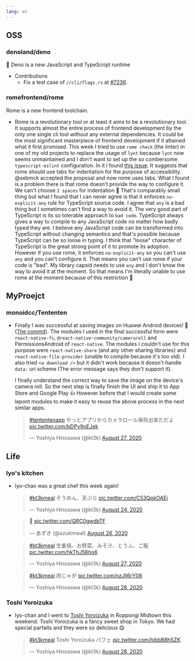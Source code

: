 ```yaml
---
lang: en
---
```


## OSS

### denoland/deno

🦕 Deno is a new JavaScript and TypeScript runtime

- Contributions
  - Fix a test case of `//cli/flags.rs` at [#7236](https://github.com/denoland/deno/pull/7236).

### romefrontend/rome

Rome is a new frontend toolchain.

- Rome is a revolutionary tool or at least it aims to be a revolutionary tool. It supports almost the entire process of frontend development by the only one single cli tool without any external dependencies. It could be the most significant masterpiece of frontend development if it attained what it first promised. This week I tried to use `rome check` (the linter) in one of my old projects to replace the usage of `lynt` because `lynt` now seems unmaintained and I don't want to set up the so combersome `typescript-eslint` configuration. In it I found [this issue](https://github.com/romefrontend/rome/issues/425). It suggests that rome should use tabs for indentation for the purpose of accessibility. @sebmck accepted the proposal and now rome uses tabs. What I found is a problem there is that rome doesn't provide the way to configure it. We can't choose `2 spaces` for indentation 🤔 That's comparably small thing but what I found that I can never agree is that it enforces `no-explicit-any` rule for TypeScript source code. I agree that `any` is a bad thing but I sometimes can't find a way to avoid it. The very good part of TypeScript is its so tolerable approach to `bad code`. TypeScript always gives a way to compile to any JavaScript code no matter how badly typed they are. I believe any JavaScript code can be transformed into TypeScript without changing semantics and that's possible because TypeScript can be so loose in typing. I think that "loose" character of TypeScript is the great strong point of it to promote its adoption. However if you use rome, it enforces `no-explicit-any` so you can't use `any` and you can't configure it. That means you can't use rome if your code is "bad". My library capsid needs to use `any` and I don't know the way to avoid it at the moment. So that means I'm literally unable to use rome at the moment because of this restriction 😬

## MyProejct

### monoidcc/Tententen

- Finally I was successful at saving images on Huawei Android devices! 🎉 ([The commit](https://github.com/monoidcc/Tententen/commit/db5122b1e49f7b3c171a62aa1c5fd4e966aef365)). The modules I used in the final successful form were `react-native-fs`, `@react-native-community/cameraroll` and PermissionsAndroid of `react-native`. The modules I couldn't use for this purpose were `react-native-share` (and any other sharing libraries) and `react-native-file-provider` (unable to compile because it's too old). I also tried `<a download />` but it didn't work because it doesn't handle `data:` uri scheme (The error message says they don't support it).

  I finally understand the correct way to save the image on the device's camera roll. So the next step is finally finish the UI and ship it to App Store and Google Play 👍 However before that I would create some lepont modules to make it easy to reuse the above process in the next similar apps.

  <blockquote class="twitter-tweet"><p lang="ja" dir="ltr"><a href="https://twitter.com/hashtag/tententenapp?src=hash&amp;ref_src=twsrc%5Etfw">#tententenapp</a> やっとアプリからカメラロール保存出来ただよ <a href="https://t.co/bDPv9oEJek">pic.twitter.com/bDPv9oEJek</a></p>&mdash; Yoshiya Hinosawa (@kt3k) <a href="https://twitter.com/kt3k/status/1299015521690558464?ref_src=twsrc%5Etfw">August 27, 2020</a></blockquote> <script async src="https://platform.twitter.com/widgets.js" charset="utf-8"></script>

## Life

### Iyo's kitchen

- Iyo-chan was a great chef this week again!

  <blockquote class="twitter-tweet"><p lang="ja" dir="ltr"><a href="https://twitter.com/hashtag/kt3kmeal?src=hash&amp;ref_src=twsrc%5Etfw">#kt3kmeal</a> そうめん、天ぷら <a href="https://t.co/C53QpkOAEj">pic.twitter.com/C53QpkOAEj</a></p>&mdash; Yoshiya Hinosawa (@kt3k) <a href="https://twitter.com/kt3k/status/1297869337844305925?ref_src=twsrc%5Etfw">August 24, 2020</a></blockquote> <script async src="https://platform.twitter.com/widgets.js" charset="utf-8"></script>

  <blockquote class="twitter-tweet"><p lang="und" dir="ltr">🥰 <a href="https://t.co/QRC0gwdbTF">pic.twitter.com/QRC0gwdbTF</a></p>&mdash; あずき (@azukimeal) <a href="https://twitter.com/azukimeal/status/1298630778633371648?ref_src=twsrc%5Etfw">August 26, 2020</a></blockquote> <script async src="https://platform.twitter.com/widgets.js" charset="utf-8"></script>

  <blockquote class="twitter-tweet"><p lang="ja" dir="ltr"><a href="https://twitter.com/hashtag/kt3kmeal?src=hash&amp;ref_src=twsrc%5Etfw">#kt3kmeal</a> 生姜焼、お野菜、みそ汁、とうふ、ご飯 <a href="https://t.co/hkThJ56ho6">pic.twitter.com/hkThJ56ho6</a></p>&mdash; Yoshiya Hinosawa (@kt3k) <a href="https://twitter.com/kt3k/status/1298951690578583552?ref_src=twsrc%5Etfw">August 27, 2020</a></blockquote> <script async src="https://platform.twitter.com/widgets.js" charset="utf-8"></script>

  <blockquote class="twitter-tweet"><p lang="ja" dir="ltr"><a href="https://twitter.com/hashtag/kt3kmeal?src=hash&amp;ref_src=twsrc%5Etfw">#kt3kmeal</a> 肉じゃが <a href="https://t.co/nzJll6rY08">pic.twitter.com/nzJll6rY08</a></p>&mdash; Yoshiya Hinosawa (@kt3k) <a href="https://twitter.com/kt3k/status/1299325241512964099?ref_src=twsrc%5Etfw">August 28, 2020</a></blockquote> <script async src="https://platform.twitter.com/widgets.js" charset="utf-8"></script>

### Toshi Yoroizuka

- Iyo-chan and I went to [Toshi Yoroizuka](http://www.grand-patissier.info/ToshiYoroizuka/) in Roppongi Midtown this weekend. Toshi Yoroizuka is a fancy sweet shop in Tokyo. We had special parfaits and they were so delicious 😋

  <blockquote class="twitter-tweet"><p lang="ja" dir="ltr"><a href="https://twitter.com/hashtag/kt3kmeal?src=hash&amp;ref_src=twsrc%5Etfw">#kt3kmeal</a> Toshi Yoroizuka パフェ <a href="https://t.co/hibbB8hSZK">pic.twitter.com/hibbB8hSZK</a></p>&mdash; Yoshiya Hinosawa (@kt3k) <a href="https://twitter.com/kt3k/status/1299302548570955776?ref_src=twsrc%5Etfw">August 28, 2020</a></blockquote> <script async src="https://platform.twitter.com/widgets.js" charset="utf-8"></script>
